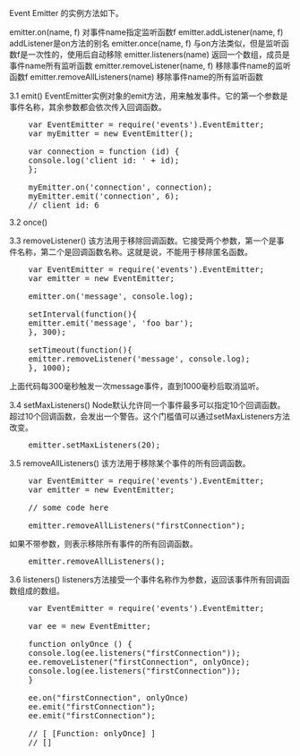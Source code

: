 Event Emitter 的实例方法如下。

emitter.on(name, f) 对事件name指定监听函数f
emitter.addListener(name, f) addListener是on方法的别名
emitter.once(name, f) 与on方法类似，但是监听函数f是一次性的，使用后自动移除
emitter.listeners(name) 返回一个数组，成员是事件name所有监听函数
emitter.removeListener(name, f) 移除事件name的监听函数f
emitter.removeAllListeners(name) 移除事件name的所有监听函数

3.1 emit()
EventEmitter实例对象的emit方法，用来触发事件。它的第一个参数是事件名称，其余参数都会依次传入回调函数。
<pre>
    var EventEmitter = require('events').EventEmitter;
    var myEmitter = new EventEmitter();

    var connection = function (id) {
    console.log('client id: ' + id);
    };

    myEmitter.on('connection', connection);
    myEmitter.emit('connection', 6);
    // client id: 6
</pre>

3.2 once()

3.3 removeListener()
该方法用于移除回调函数。它接受两个参数，第一个是事件名称，第二个是回调函数名称。这就是说，不能用于移除匿名函数。
<pre>
    var EventEmitter = require('events').EventEmitter;
    var emitter = new EventEmitter;

    emitter.on('message', console.log);

    setInterval(function(){
    emitter.emit('message', 'foo bar');
    }, 300);

    setTimeout(function(){
    emitter.removeListener('message', console.log);
    }, 1000);
</pre>
上面代码每300毫秒触发一次message事件，直到1000毫秒后取消监听。

3.4 setMaxListeners()
Node默认允许同一个事件最多可以指定10个回调函数。
超过10个回调函数，会发出一个警告。这个门槛值可以通过setMaxListeners方法改变。
<pre>
    emitter.setMaxListeners(20);
</pre>

3.5 removeAllListeners()
该方法用于移除某个事件的所有回调函数。
<pre>
    var EventEmitter = require('events').EventEmitter;
    var emitter = new EventEmitter;

    // some code here

    emitter.removeAllListeners("firstConnection");
</pre>
如果不带参数，则表示移除所有事件的所有回调函数。
<pre>
    emitter.removeAllListeners();
</pre>

3.6 listeners()
listeners方法接受一个事件名称作为参数，返回该事件所有回调函数组成的数组。
<pre>
    var EventEmitter = require('events').EventEmitter;

    var ee = new EventEmitter;

    function onlyOnce () {
    console.log(ee.listeners("firstConnection"));
    ee.removeListener("firstConnection", onlyOnce);
    console.log(ee.listeners("firstConnection"));
    }

    ee.on("firstConnection", onlyOnce)
    ee.emit("firstConnection");
    ee.emit("firstConnection");

    // [ [Function: onlyOnce] ]
    // []
</pre>